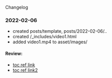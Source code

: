Changelog

### 2022-02-06
- created posts/template, posts/2022-02-06/..
- created /_includes/video1.html  
- added video1.mp4 to asset/images/

#### Review:
- [toc ref link](https://github.com/devinlife/devinlife.github.io/commit/c48ecb7cab54575bba802a3703dc5dc65d23c92c?diff=split)
- [toc ref link2](https://devinlife.com/howto%20github%20pages/toc-table/)
